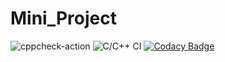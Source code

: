 # Mini_Project
![cppcheck-action](https://github.com/99002683/Mini_Project/workflows/cppcheck-action/badge.svg?branch=master)
![C/C++ CI](https://github.com/99002683/Mini_Project/workflows/C/C++%20CI/badge.svg?branch=master)
[![Codacy Badge](https://app.codacy.com/project/badge/Grade/93eade3ac8ed42fda82be7688cc21166)](https://www.codacy.com/gh/99002683/Mini_Project/dashboard?utm_source=github.com&amp;utm_medium=referral&amp;utm_content=99002683/Mini_Project&amp;utm_campaign=Badge_Grade)
